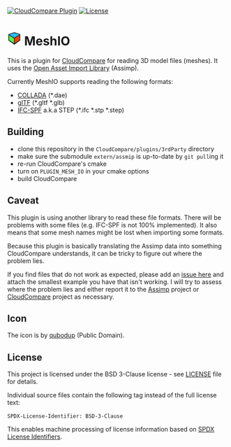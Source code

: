 
[![CloudCompare Plugin](https://img.shields.io/badge/plugin-CloudCompare-brightgreen.svg)](https://github.com/CloudCompare/CloudCompare)
[![License](https://img.shields.io/badge/License-BSD%203--Clause-blue.svg)](https://opensource.org/licenses/BSD-3-Clause)

# <img src="https://github.com/asmaloney/MeshIO/blob/master/images/icon.png"/> MeshIO

This is a plugin for [CloudCompare](https://github.com/CloudCompare/CloudCompare) for reading 3D model files (meshes). It uses the [Open Asset Import Library](https://github.com/assimp/assimp) (Assimp).

Currently MeshIO supports reading the following formats:
* [COLLADA](https://en.wikipedia.org/wiki/COLLADA) (\*.dae)
* [glTF](https://en.wikipedia.org/wiki/GlTF) (\*.gltf \*.glb)
* [IFC-SPF](https://en.wikipedia.org/wiki/ISO_10303-21) a.k.a STEP (\*.ifc \*.stp \*.step)

## Building

- clone this repository in the `CloudCompare/plugins/3rdParty` directory
- make sure the submodule `extern/assmip` is up-to-date by `git pull`ing it
- re-run CloudCompare's cmake
- turn on `PLUGIN_MESH_IO` in your cmake options
- build CloudCompare

## Caveat

This plugin is using another library to read these file formats. There will be problems with some files (e.g. IFC-SPF is not 100% implemented). It also means that some mesh names might be lost when importing some formats.

Because this plugin is basically translating the Assimp data into something CloudCompare understands, it can be tricky to figure out where the problem lies.

If you find files that do not work as expected, please add an [issue here](https://github.com/asmaloney/MeshIO/issues) and attach the smallest example you have that isn't working. I will try to assess where the problem lies and either report it to the [Assimp](https://github.com/assimp/assimp) project or [CloudCompare](https://github.com/CloudCompare/CloudCompare) project as necessary.

## Icon

The icon is by [qubodup](https://openclipart.org/detail/168258/3d-cube-icon) (Public Domain).

## License
This project is licensed under the BSD 3-Clause license - see [LICENSE](https://github.com/asmaloney/MeshIO/blob/master/LICENSE) file for details.

Individual source files contain the following tag instead of the full license text:

	SPDX-License-Identifier: BSD-3-Clause

This enables machine processing of license information based on [SPDX
License Identifiers](https://spdx.org/ids).
